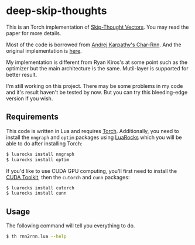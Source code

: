 # deep-skip-thoughts

This is an Torch implementation of [Skip-Thought Vectors](http://arxiv.org/abs/1506.06726). You may read the paper for more details.

Most of the code is borrowed from [Andrej Karpathy's Char-Rnn](https://github.com/karpathy/char-rnn). And the original implementation is [here](https://github.com/ryankiros/skip-thoughts).

My implementation is different from Ryan Kiros's at some point such as the optimizer but the main architecture is the same. Mutil-layer is supported for better result.

I'm still working on this project. There may be some problems in my code and it's result haven't be tested by now. But you can try this bleeding-edge version if you wish.


## Requirements

This code is written in Lua and requires [Torch](http://torch.ch/).
Additionally, you need to install the `nngraph` and `optim` packages using [LuaRocks](https://luarocks.org/) which you will be able to do after installing Torch:

```bash
$ luarocks install nngraph 
$ luarocks install optim
```

If you'd like to use CUDA GPU computing, you'll first need to install the [CUDA Toolkit](https://developer.nvidia.com/cuda-toolkit), then the `cutorch` and `cunn` packages:

```bash
$ luarocks install cutorch
$ luarocks install cunn
```


## Usage

The following command will tell you everything to do.

```bash
$ th rnn2rnn.lua --help
```
